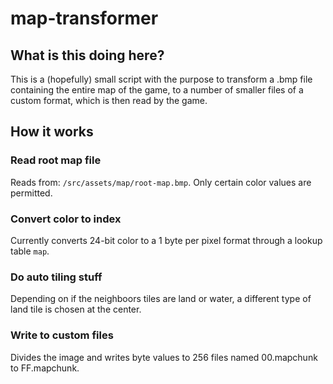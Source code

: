 # map-transformer

## What is this doing here?

This is a (hopefully) small script with the purpose to transform a .bmp file containing the entire map of the game, to a number of smaller files of a custom format, which is then read by the game.

## How it works

### Read root map file

Reads from: `/src/assets/map/root-map.bmp`. Only certain color values are permitted.

### Convert color to index

Currently converts 24-bit color to a 1 byte per pixel format through a lookup table `map`.

### Do auto tiling stuff

Depending on if the neighboors tiles are land or water, a different type of land tile is chosen at the center.

### Write to custom files

Divides the image and writes byte values to 256 files named 00.mapchunk to FF.mapchunk.

